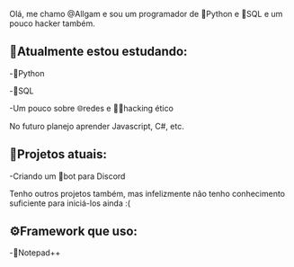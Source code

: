 Olá, me chamo @Allgam e sou um programador de 🐍Python e 💾SQL e um pouco hacker também.

📒Atualmente estou estudando:
----------------------------------------------

-🐍Python

-💾SQL

-Um pouco sobre 🌐redes e 👨‍💻hacking ético

No futuro planejo aprender Javascript, C#, etc.

📅Projetos atuais:
----------------------------------------------

-Criando um 🤖bot para Discord

Tenho outros projetos também, mas infelizmente não tenho conhecimento suficiente para iniciá-los ainda :(

⚙️Framework que uso:
----------------------------------------------

-🦎Notepad++
